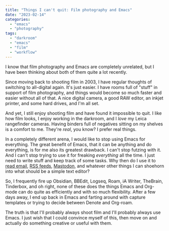 ```yaml
---
title: "Things I can't quit: Film photography and Emacs"
date: "2023-02-14"
categories: 
  - "emacs"
  - "photography"
tags: 
  - "darkroom"
  - "emacs"
  - "film"
  - "workflow"
---
```


I know that film photography and Emacs are completely unrelated, but I have been thinking about both of them quite a lot recently.

Since moving back to shooting film in 2003, I have regular thoughts of switching to all-digital again. It's just easier. I have rooms full of "stuff" in support of film photography, and things would become so much faster and easier without all of that. A nice digital camera, a good RAW editor, an inkjet printer, and some hard drives, and I'm all set.

And yet, I still enjoy shooting film and have found it impossible to quit. I like how film looks, I enjoy working in the darkroom, and I _love_ my Leica rangefinder cameras. Having binders full of negatives sitting on my shelves is a comfort to me. They're _real_, you know? I prefer real things.

In a completely different arena, I would like to stop using Emacs for everything. The great benefit of Emacs, that it can be anything and do everything, is for me also its greatest drawback. I can't stop futzing with it. And I can't stop trying to use it for freaking _everything_ all the time. I just need to write stuff and keep track of some tasks. Why then do I use it to [read email](https://www.djcbsoftware.nl/code/mu/mu4e.html), [RSS feeds](https://github.com/skeeto/elfeed), [Mastodon](https://codeberg.org/martianh/mastodon.el), and whatever other things I can shoehorn into what should be a simple text editor?

So, I frequently fire up Obsidian, BBEdit, Logseq, Roam, iA Writer, TheBrain, Tinderbox, and oh right, none of these does the things Emacs and Org-mode can do quite as efficiently and with so much flexibility. After a few days away, I end up back in Emacs and farting around with capture templates or trying to decide between Denote and Org-roam.

The truth is that I'll probably always shoot film and I'll probably always use Emacs. I just wish that I could convince myself of this, then move on and actually do something creative or useful with them.
